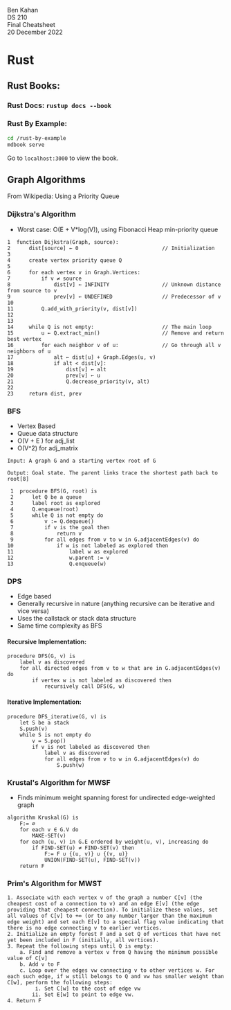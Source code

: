 Ben Kahan \
DS 210 \
Final Cheatsheet \
20 December 2022  

# Rust

## Rust Books:

### Rust Docs: `rustup docs --book`

### Rust By Example:

```bash
cd /rust-by-example
mdbook serve 
```
Go to `localhost:3000` to view the book. 


## Graph Algorithms 

From Wikipedia: Using a Priority Queue

### Dijkstra's Algorithm

- Worst case: O(E + V*log(V)), using Fibonacci Heap min-priority queue 

```
1  function Dijkstra(Graph, source):
2      dist[source] ← 0                           // Initialization
3
4      create vertex priority queue Q
5
6      for each vertex v in Graph.Vertices:
7          if v ≠ source
8              dist[v] ← INFINITY                 // Unknown distance from source to v
9              prev[v] ← UNDEFINED                // Predecessor of v
10
11         Q.add_with_priority(v, dist[v])
12
13
14     while Q is not empty:                      // The main loop
15         u ← Q.extract_min()                    // Remove and return best vertex
16         for each neighbor v of u:              // Go through all v neighbors of u
17             alt ← dist[u] + Graph.Edges(u, v)
18             if alt < dist[v]:
19                 dist[v] ← alt
20                 prev[v] ← u
21                 Q.decrease_priority(v, alt)
22
23     return dist, prev
```

### BFS 

- Vertex Based
- Queue data structure
- O(V + E ) for adj_list 
- O(V^2) for adj_matrix

```
Input: A graph G and a starting vertex root of G

Output: Goal state. The parent links trace the shortest path back to root[8]

 1  procedure BFS(G, root) is
 2      let Q be a queue
 3      label root as explored
 4      Q.enqueue(root)
 5      while Q is not empty do
 6          v := Q.dequeue()
 7          if v is the goal then
 8              return v
 9          for all edges from v to w in G.adjacentEdges(v) do
10              if w is not labeled as explored then
11                  label w as explored
12                  w.parent := v
13                  Q.enqueue(w)
```

### DPS

- Edge based 
- Generally recursive in nature (anything recursive can be iterative and vice versa)
- Uses the callstack or stack data structure 
- Same time complexity as BFS 

#### Recursive Implementation: 
```
procedure DFS(G, v) is
    label v as discovered
    for all directed edges from v to w that are in G.adjacentEdges(v) do
        if vertex w is not labeled as discovered then
            recursively call DFS(G, w)
```

#### Iterative Implementation: 

```
procedure DFS_iterative(G, v) is
    let S be a stack
    S.push(v)
    while S is not empty do
        v = S.pop()
        if v is not labeled as discovered then
            label v as discovered
            for all edges from v to w in G.adjacentEdges(v) do 
                S.push(w)
```

### Krustal's Algorithm for MWSF 
- Finds minimum weight spanning forest for undirected edge-weighted graph 

```
algorithm Kruskal(G) is
    F:= ∅
    for each v ∈ G.V do
        MAKE-SET(v)
    for each (u, v) in G.E ordered by weight(u, v), increasing do
        if FIND-SET(u) ≠ FIND-SET(v) then
            F:= F ∪ {(u, v)} ∪ {(v, u)}
            UNION(FIND-SET(u), FIND-SET(v))
    return F
```

### Prim's Algorithm for MWST 

```
1. Associate with each vertex v of the graph a number C[v] (the cheapest cost of a connection to v) and an edge E[v] (the edge providing that cheapest connection). To initialize these values, set all values of C[v] to +∞ (or to any number larger than the maximum edge weight) and set each E[v] to a special flag value indicating that there is no edge connecting v to earlier vertices.
2. Initialize an empty forest F and a set Q of vertices that have not yet been included in F (initially, all vertices).
3. Repeat the following steps until Q is empty:
    a. Find and remove a vertex v from Q having the minimum possible value of C[v]
    b. Add v to F
    c. Loop over the edges vw connecting v to other vertices w. For each such edge, if w still belongs to Q and vw has smaller weight than C[w], perform the following steps:
         i. Set C[w] to the cost of edge vw
        ii. Set E[w] to point to edge vw.
4. Return F
```